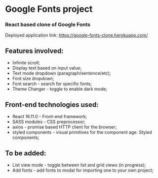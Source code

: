# Google Fonts project

### React based clone of Google Fonts

Deployed application link: https://google-fonts-clone.herokuapp.com/

## Features involved: 
* Infinite scroll;
* Display text based on input value;
* Text mode dropdown (paragraph/sentence/etc);
* Font size dropdown;
* Font search - search for specific fonts;
* Theme Changer - toggle to enable dark mode;

## Front-end technologies used: 
* React 16.11.0 - Front-end framework;
* SASS modules - CSS preprocessor;
* axios - promise based HTTP client for the browser;
* styled components - visual primitives for the component age. Styled components;

## To be added:
* List view mode - toggle between list and grid views (in progress);
* Add fonts - add fonts to modal for importing one to your own project;

